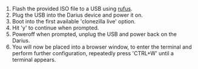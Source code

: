 1. Flash the provided ISO file to a USB using [rufus](https://rufus.ie/en/).
2. Plug the USB into the Darius device and power it on.
3. Boot into the first available 'clonezilla live' option.
4. Hit 'y' to continue when prompted.
5. Poweroff when prompted, unplug the USB and power back on the Darius.
6. You will now be placed into a browser window, to enter the terminal and perform further configuration, repeatedly press 'CTRL+W' until a terminal appears.